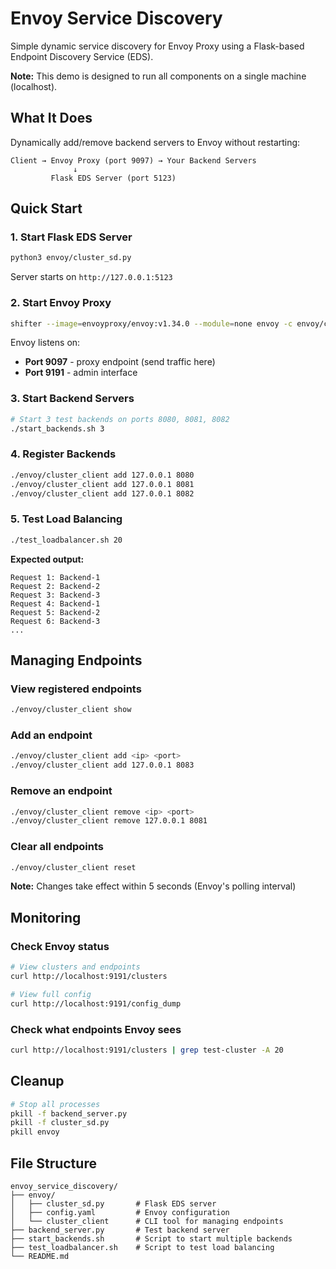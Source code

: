 # Envoy Service Discovery

Simple dynamic service discovery for Envoy Proxy using a Flask-based Endpoint Discovery Service (EDS).

**Note:** This demo is designed to run all components on a single machine (localhost).

## What It Does

Dynamically add/remove backend servers to Envoy without restarting:

```
Client → Envoy Proxy (port 9097) → Your Backend Servers
              ↓
         Flask EDS Server (port 5123)
```

## Quick Start

### 1. Start Flask EDS Server

```bash
python3 envoy/cluster_sd.py
```

Server starts on `http://127.0.0.1:5123`

### 2. Start Envoy Proxy

```bash
shifter --image=envoyproxy/envoy:v1.34.0 --module=none envoy -c envoy/config.yaml
```

Envoy listens on:
- **Port 9097** - proxy endpoint (send traffic here)
- **Port 9191** - admin interface

### 3. Start Backend Servers

```bash
# Start 3 test backends on ports 8080, 8081, 8082
./start_backends.sh 3
```

### 4. Register Backends

```bash
./envoy/cluster_client add 127.0.0.1 8080
./envoy/cluster_client add 127.0.0.1 8081
./envoy/cluster_client add 127.0.0.1 8082
```

### 5. Test Load Balancing

```bash
./test_loadbalancer.sh 20
```

**Expected output:**
```
Request 1: Backend-1
Request 2: Backend-2
Request 3: Backend-3
Request 4: Backend-1
Request 5: Backend-2
Request 6: Backend-3
...
```

## Managing Endpoints

### View registered endpoints
```bash
./envoy/cluster_client show
```

### Add an endpoint
```bash
./envoy/cluster_client add <ip> <port>
./envoy/cluster_client add 127.0.0.1 8083
```

### Remove an endpoint
```bash
./envoy/cluster_client remove <ip> <port>
./envoy/cluster_client remove 127.0.0.1 8081
```

### Clear all endpoints
```bash
./envoy/cluster_client reset
```

**Note:** Changes take effect within 5 seconds (Envoy's polling interval)

## Monitoring

### Check Envoy status
```bash
# View clusters and endpoints
curl http://localhost:9191/clusters

# View full config
curl http://localhost:9191/config_dump
```

### Check what endpoints Envoy sees
```bash
curl http://localhost:9191/clusters | grep test-cluster -A 20
```

## Cleanup

```bash
# Stop all processes
pkill -f backend_server.py
pkill -f cluster_sd.py
pkill envoy
```

## File Structure

```
envoy_service_discovery/
├── envoy/
│   ├── cluster_sd.py       # Flask EDS server
│   ├── config.yaml         # Envoy configuration
│   └── cluster_client      # CLI tool for managing endpoints
├── backend_server.py       # Test backend server
├── start_backends.sh       # Script to start multiple backends
├── test_loadbalancer.sh    # Script to test load balancing
└── README.md
```
